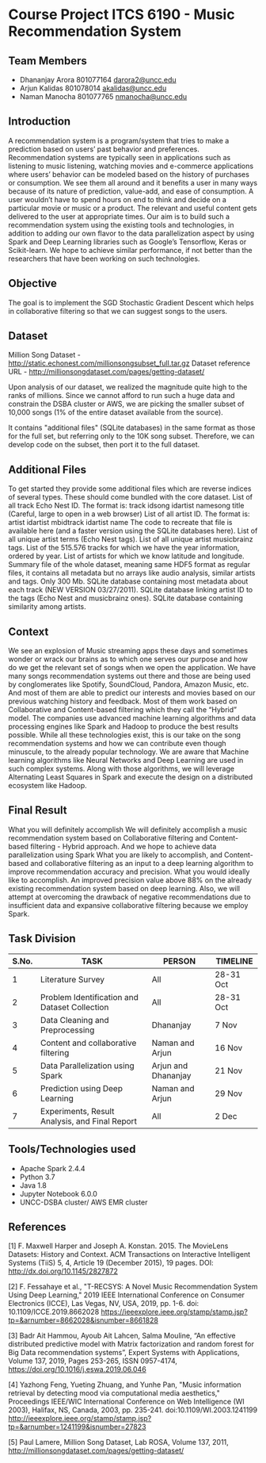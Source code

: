 # Course Project ITCS 6190 - Music Recommendation System

## Team Members
- Dhananjay Arora 801077164 darora2@uncc.edu
- Arjun Kalidas 801078014 akalidas@uncc.edu
- Naman Manocha 801077765 nmanocha@uncc.edu

## Introduction
A recommendation system is a program/system that tries to make a prediction based on users’ past behavior and preferences. Recommendation systems are typically seen in applications such as listening to music listening, watching movies and e-commerce applications where users’ behavior can be modeled based on the history of purchases or consumption. We see them all around and it benefits a user in many ways because of its nature of prediction, value-add, and ease of consumption. A user wouldn’t have to spend hours on end to think and decide on a particular movie or music or a product. The relevant and useful content gets delivered to the user at appropriate times. Our aim is to build such a recommendation system using the existing tools and technologies, in addition to adding our own flavor to the data parallelization aspect by using Spark and Deep Learning libraries such as Google’s Tensorflow, Keras or Scikit-learn. We hope to achieve similar performance, if not better than the researchers that have been working on such technologies.

## Objective
The goal is to implement the SGD Stochastic Gradient Descent which helps in collaborative filtering so that we can suggest songs to the users.

## Dataset
Million Song Dataset - http://static.echonest.com/millionsongsubset_full.tar.gz
Dataset reference URL - http://millionsongdataset.com/pages/getting-dataset/

Upon analysis of our dataset, we realized the magnitude quite high to the ranks of millions. Since we cannot afford to run such a huge data and constrain the DSBA cluster or AWS, we are picking the smaller subset of 10,000 songs (1% of the entire dataset available from the source).

It contains "additional files" (SQLite databases) in the same format as those for the full set, but referring only to the 10K song subset. Therefore, we can develop code on the subset, then port it to the full dataset.

## Additional Files
To get started they provide some additional files which are reverse indices of several types. These should come bundled with the core dataset.
List of all track Echo Nest ID. The format is: track id<SEP>song id<SEP>artist name<SEP>song title
(Careful, large to open in a web browser)
List of all artist ID. The format is: artist id<SEP>artist mbid<SEP>track id<SEP>artist name
The code to recreate that file is available here (and a faster version using the SQLite databases here).
List of all unique artist terms (Echo Nest tags).
List of all unique artist musicbrainz tags.
List of the 515.576 tracks for which we have the year information, ordered by year.
List of artists for which we know latitude and longitude.
Summary file of the whole dataset, meaning same HDF5 format as regular files, it contains all metadata but no arrays like audio analysis, similar artists and tags. Only 300 Mb.
SQLite database containing most metadata about each track (NEW VERSION 03/27/2011).
SQLite database linking artist ID to the tags (Echo Nest and musicbrainz ones).
SQLite database containing similarity among artists.

## Context
We see an explosion of Music streaming apps these days and sometimes wonder or wrack our brains as to which one serves our purpose and how do we get the relevant set of songs when we open the application. We have many songs recommendation systems out there and those are being used by conglomerates like Spotify, SoundCloud, Pandora, Amazon Music, etc. And most of them are able to predict our interests and movies based on our previous watching history and feedback. Most of them work based on Collaborative and Content-based filtering which they call the “Hybrid” model. The companies use advanced machine learning algorithms and data processing engines like Spark and Hadoop to produce the best results possible. While all these technologies exist, this is our take on the song recommendation systems and how we can contribute even though minuscule, to the already popular technology. We are aware that Machine learning algorithms like Neural Networks and Deep Learning are used in such complex systems. Along with those algorithms, we will leverage Alternating Least Squares in Spark and execute the design on a distributed ecosystem like Hadoop.

## Final Result
What you will definitely accomplish
We will definitely accomplish a music recommendation system based on Collaborative filtering and Content-based filtering - Hybrid approach. And we hope to achieve data parallelization using Spark
 What you are likely to accomplish, and 
Content-based and collaborative filtering as an input to a deep learning algorithm to improve recommendation accuracy and precision.
What you would ideally like to accomplish.
An improved precision value above 88% on the already existing recommendation system based on deep learning. Also, we will attempt at overcoming the drawback of negative recommendations due to insufficient data and expansive collaborative filtering because we employ Spark.

## Task Division

|S.No. | TASK | PERSON | TIMELINE |
|---|---|---|---|
|1|Literature Survey|All|28-31 Oct|
|2|Problem Identification and Dataset Collection|All|28-31 Oct|
|3|Data Cleaning and Preprocessing|Dhananjay|7 Nov|
|4|Content and collaborative filtering|Naman and Arjun|16 Nov|
|5|Data Parallelization using Spark|Arjun and Dhananjay|21 Nov|
|6|Prediction using Deep Learning|Naman and Arjun|29 Nov|
|7|Experiments, Result Analysis, and Final Report|All|2 Dec|


## Tools/Technologies used
- Apache Spark 2.4.4
- Python 3.7
- Java 1.8
- Jupyter Notebook 6.0.0
- UNCC-DSBA cluster/ AWS EMR cluster

## References
[1] F. Maxwell Harper and Joseph A. Konstan. 2015. The MovieLens Datasets: History and Context. ACM Transactions on Interactive Intelligent Systems (TiiS) 5, 4, Article 19 (December 2015), 19 pages. DOI: http://dx.doi.org/10.1145/2827872

[2] F. Fessahaye et al., "T-RECSYS: A Novel Music Recommendation System Using Deep Learning," 2019 IEEE International Conference on Consumer Electronics (ICCE), Las Vegas, NV, USA, 2019, pp. 1-6. doi: 10.1109/ICCE.2019.8662028
https://ieeexplore.ieee.org/stamp/stamp.jsp?tp=&arnumber=8662028&isnumber=8661828

[3] Badr Ait Hammou, Ayoub Ait Lahcen, Salma Mouline, “An effective distributed predictive model with Matrix factorization and random forest for Big Data recommendation systems”, Expert Systems with Applications, Volume 137, 2019, Pages 253-265, ISSN 0957-4174, https://doi.org/10.1016/j.eswa.2019.06.046

[4] Yazhong Feng, Yueting Zhuang, and Yunhe Pan, "Music information retrieval by detecting mood via computational media aesthetics," Proceedings IEEE/WIC International Conference on Web Intelligence (WI 2003), Halifax, NS, Canada, 2003, pp. 235-241. doi:10.1109/WI.2003.1241199
http://ieeexplore.ieee.org/stamp/stamp.jsp?tp=&arnumber=1241199&isnumber=27823

[5] Paul Lamere, Million Song Dataset, Lab ROSA, Volume 137, 2011, http://millionsongdataset.com/pages/getting-dataset/




